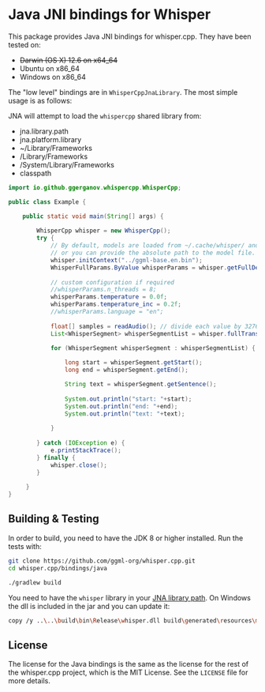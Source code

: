 # Java JNI bindings for Whisper

This package provides Java JNI bindings for whisper.cpp. They have been tested on:

  * <strike>Darwin (OS X) 12.6 on x64_64</strike>
  * Ubuntu on x86_64
  * Windows on x86_64

The "low level" bindings are in `WhisperCppJnaLibrary`. The most simple usage is as follows:

JNA will attempt to load the `whispercpp` shared library from:

- jna.library.path
- jna.platform.library
- ~/Library/Frameworks
- /Library/Frameworks
- /System/Library/Frameworks
- classpath

```java
import io.github.ggerganov.whispercpp.WhisperCpp;

public class Example {

    public static void main(String[] args) {
        
        WhisperCpp whisper = new WhisperCpp();
        try {
            // By default, models are loaded from ~/.cache/whisper/ and are usually named "ggml-${name}.bin"
            // or you can provide the absolute path to the model file.
            whisper.initContext("../ggml-base.en.bin"); 
            WhisperFullParams.ByValue whisperParams = whisper.getFullDefaultParams(WhisperSamplingStrategy.WHISPER_SAMPLING_BEAM_SEARCH); 
            
            // custom configuration if required      
            //whisperParams.n_threads = 8;
            whisperParams.temperature = 0.0f;
            whisperParams.temperature_inc = 0.2f;
            //whisperParams.language = "en";
                            
            float[] samples = readAudio(); // divide each value by 32767.0f
            List<WhisperSegment> whisperSegmentList = whisper.fullTranscribeWithTime(whisperParams, samples);
            
            for (WhisperSegment whisperSegment : whisperSegmentList) {

                long start = whisperSegment.getStart();
                long end = whisperSegment.getEnd();

                String text = whisperSegment.getSentence();
                    
                System.out.println("start: "+start);
                System.out.println("end: "+end);
                System.out.println("text: "+text);
                
            }
    
        } catch (IOException e) {
            e.printStackTrace();
        } finally {
            whisper.close();
        }
        
     }
}
```

## Building & Testing

In order to build, you need to have the JDK 8 or higher installed. Run the tests with:

```bash
git clone https://github.com/ggml-org/whisper.cpp.git
cd whisper.cpp/bindings/java

./gradlew build
```

You need to have the `whisper` library in your [JNA library path](https://java-native-access.github.io/jna/4.2.1/com/sun/jna/NativeLibrary.html). On Windows the dll is included in the jar and you can update it:

```bash
copy /y ..\..\build\bin\Release\whisper.dll build\generated\resources\main\win32-x86-64\whisper.dll
```


## License

The license for the Java bindings is the same as the license for the rest of the whisper.cpp project, which is the MIT License. See the `LICENSE` file for more details.

